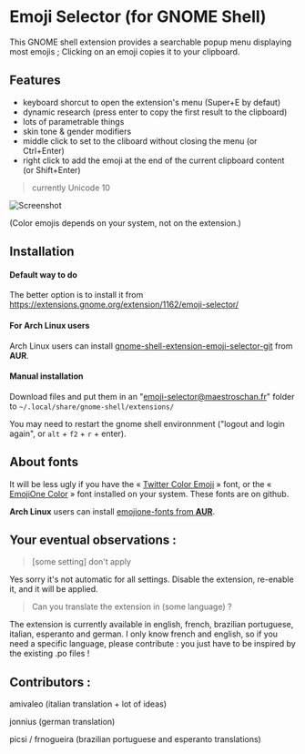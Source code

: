 # Emoji Selector (for GNOME Shell)

This GNOME shell extension provides a searchable popup menu displaying most emojis ; Clicking on an emoji copies it to your clipboard.

## Features

- keyboard shorcut to open the extension's menu (Super+E by defaut)
- dynamic research (press enter to copy the first result to the clipboard)
- lots of parametrable things
- skin tone & gender modifiers
- middle click to set to the cliboard without closing the menu (or Ctrl+Enter)
- right click to add the emoji at the end of the current clipboard content (or Shift+Enter)

>currently Unicode 10

![Screenshot](https://i.imgur.com/sSjj3vH.png)

(Color emojis depends on your system, not on the extension.)

## Installation

#### Default way to do

The better option is to install it from https://extensions.gnome.org/extension/1162/emoji-selector/

#### For Arch Linux users

Arch Linux users can install [gnome-shell-extension-emoji-selector-git](https://aur.archlinux.org/packages/gnome-shell-extension-emoji-selector-git/) from **AUR**.

#### Manual installation

Download files and put them in an "emoji-selector@maestroschan.fr" folder to `~/.local/share/gnome-shell/extensions/`

You may need to restart the gnome shell environnment ("logout and login again", or `alt` + `f2` + `r` + enter).

## About fonts

It will be less ugly if you have the « [Twitter Color Emoji](https://github.com/eosrei/twemoji-color-font/releases) » font, or the « [EmojiOne Color](https://github.com/emojione/emojione) » font installed on your system. These fonts are on github.

**Arch Linux** users can install [emojione-fonts from **AUR**](https://aur.archlinux.org/packages/emojione-fonts/).

## Your eventual observations :

> [some setting] don't apply

Yes sorry it's not automatic for all settings. Disable the extension, re-enable it, and it will be applied.

> Can you translate the extension in (some language) ?

The extension is currently available in english, french, brazilian portuguese, italian, esperanto and german. I only know french and english, so if you need a specific language, please contribute : you just have to be inspired by the existing .po files !

## Contributors :

amivaleo (italian translation + lot of ideas)

jonnius (german translation)

picsi / frnogueira (brazilian portuguese and esperanto translations)
